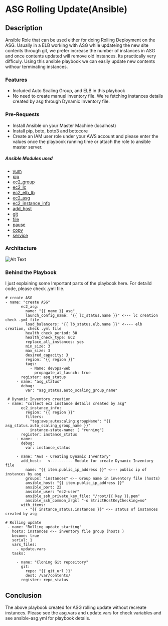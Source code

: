 # ASG Rolling Update(Ansible)
## Description
Ansible Role that can be used either for doing Rolling Deployment on the ASG. 
Usually in a ELB working with ASG while updateing the new site contents through git, we prefer increase the number of instances in ASG and once contents updated will remove old instances. Its practically very difficuly. 
Using this ansible playbook we can easily update new contents withour terminating instances.
### Features
- Included Auto Scaling Group, and ELB in this playbook
- No need to create manuel inventory file. We're fetching instances details created by asg through Dynamic Inventory file.
### Pre-Requests
- Install Ansible on your Master Machine (localhost)
- Install pip, boto, boto3 and botocore
- Create an IAM user role under your AWS account and please enter the values once the playbook running time or attach the role to ansible master server.
##### Ansible Modules used
- [yum](https://docs.ansible.com/ansible/2.9/modules/yum_module.html)
- [pip](https://docs.ansible.com/ansible/2.9/modules/pip_module.html)
- [ec2_group](https://docs.ansible.com/ansible/2.3/ec2_group_module.html)
- [ec2_lc](https://docs.ansible.com/ansible/2.3/ec2_lc_module.html)
- [ec2_elb_lb](https://docs.ansible.com/ansible/2.3/ec2_elb_lb_module.html)
- [ec2_asg](https://docs.ansible.com/ansible/2.3/ec2_asg_module.html)
- [ec2_instance_info](https://docs.ansible.com/ansible/2.9/modules/ec2_instance_info_module.html)
- [add_host](https://docs.ansible.com/ansible/2.9/modules/add_host_module.html)
- [git](https://docs.ansible.com/ansible/2.9/modules/git_module.html)
- [file](https://docs.ansible.com/ansible/2.9/modules/file_module.html)
- [pause](https://docs.ansible.com/ansible/2.9/modules/pause_module.html)
- [copy](https://docs.ansible.com/ansible/2.9/modules/copy_module.html)
- [service](https://docs.ansible.com/ansible/2.9/modules/service_module.html)

### Architacture
![Alt Text](https://ibb.co/wsndf2g/asg-rolling-ansible)

### Behind the Playbook
I just explaining some Important parts of the playbook here. For detaild code, please check .yml file.

```
# create ASG
- name: "create ASG"
       ec2_asg:
         name: "{{ name }}_asg"
         launch_config_name: "{{ lc_status.name }}" <--- lc creation check .yml file
         load_balancers: "{{ lb_status.elb.name }}" <---- elb creation, check .yml file
         health_check_period: 30
         health_check_type: EC2
         replace_all_instances: yes
         min_size: 3
         max_size: 3
         desired_capacity: 3
         region: "{{ region }}"
         tags:
           - Name: devops-web
             propagate_at_launch: true
       register: asg_status
     - name: "asg_status"
       debug:
         var: "asg_status.auto_scaling_group_name"
 
 # Dynamic Inventory creation
 - name: "collect ec2 instance details created by asg"
       ec2_instance_info:
         region: "{{ region }}"
         filters:
           "tag:aws:autoscaling:groupName": "{{ asg_status.auto_scaling_group_name }}"
           instance-state-name: [ "running"]
       register: instance_status
     - name:
       debug:
         var: instance_status

     - name: "Aws - Creating Dynamic Inventory"
       add_host:   <---------- Module for create Dynamic Inventory file
         name: "{{ item.public_ip_address }}" <--- public ip of instances by asg
         groups: "instances" <-- Group name in inventory file (hosts)
         ansible_host: "{{ item.public_ip_address }}" 
         ansible_port: 22
         ansible_user: "ec2-user"
         ansible_ssh_private_key_file: "/root/{{ key }}.pem"
         ansible_ssh_common_args: "-o StrictHostKeyChecking=no"
       with_items:
         - "{{ instance_status.instances }}" <-- status of instances created by asg
         
# Rolling update
 - name: "Rolling update starting"
   hosts: instances <-- inventory file group (hosts )
   become: true
   serial: 1
   vars_files:
     - update.vars
   tasks:

     - name: "Cloning Git repository"
       git:
         repo: "{{ git_url }}"
         dest: /var/contents/
       register: repo_status
```
## Conclusion
The above playbook created for ASG rolling update without recreate instances.
Please see the asg.vars and update.vars for check variables and see ansible-asg.yml for playbook details.
